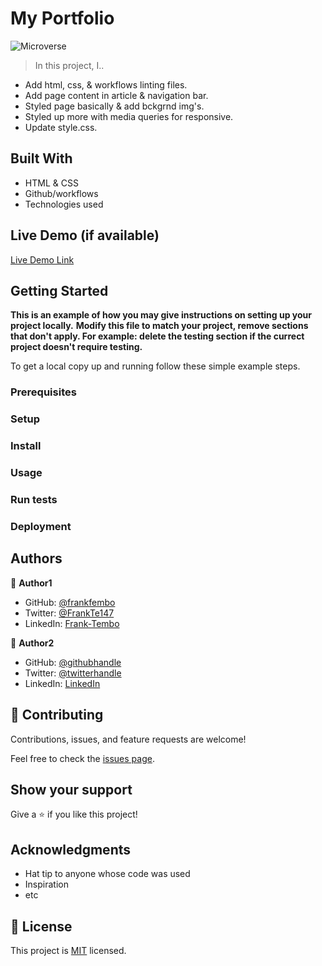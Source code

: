 # My Portfolio

![Microverse](https://img.shields.io/badge/Microverse-blueviolet)

> In this project, I..

- Add html, css, & workflows linting files.
- Add page content in article & navigation bar.
- Styled page basically & add bckgrnd img's.
- Styled up more with media queries for responsive.
- Update style.css.

## Built With

- HTML & CSS
- Github/workflows
- Technologies used

## Live Demo (if available)

[Live Demo Link](https://frankfembo.github.io/my--portfolio/)

## Getting Started

**This is an example of how you may give instructions on setting up your project locally.**
**Modify this file to match your project, remove sections that don't apply. For example: delete the testing section if the currect project doesn't require testing.**

To get a local copy up and running follow these simple example steps.

### Prerequisites

### Setup

### Install

### Usage

### Run tests

### Deployment

## Authors

👤 **Author1**

- GitHub: [@frankfembo](https://github.com/githubhandle)
- Twitter: [@FrankTe147](https://twitter.com/twitterhandle)
- LinkedIn: [Frank-Tembo](https://linkedin.com/in/linkedinhandle)

👤 **Author2**

- GitHub: [@githubhandle](https://github.com/githubhandle)
- Twitter: [@twitterhandle](https://twitter.com/twitterhandle)
- LinkedIn: [LinkedIn](https://linkedin.com/in/linkedinhandle)

## 🤝 Contributing

Contributions, issues, and feature requests are welcome!

Feel free to check the [issues page](../../issues/).

## Show your support

Give a ⭐️ if you like this project!

## Acknowledgments

- Hat tip to anyone whose code was used
- Inspiration
- etc

## 📝 License

This project is [MIT](./MIT.md) licensed.
